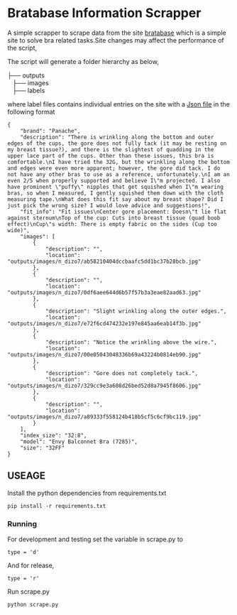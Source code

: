 # Bratabase Information Scrapper

A simple scrapper to scrape data from the site [bratabase](https://www.bratabase.com/) which is a simple site to solve bra related tasks.Site changes may affect the performance of the script,

The script will generate a folder hierarchy as below,

├── outputs                 
    &nbsp;&nbsp;&nbsp;├── images                    
    &nbsp;&nbsp;&nbsp;├── labels

where label files contains individual entries on the site with a [Json file](https://github.com/isharaux/bratabase_scraper/blob/master/sample.json) in the following format
```
{
    "brand": "Panache",
    "description": "There is wrinkling along the bottom and outer edges of the cups, the gore does not fully tack (it may be resting on my breast tissue?), and there is the slightest of quadding in the upper lace part of the cups. Other than these issues, this bra is comfortable.\nI have tried the 32G, but the wrinkling along the bottom and edges were even more apparent; however, the gore did tack. I do not have any other bras to use as a reference, unfortunately.\nI am an even 2/5 when properly supported and believe I\"m projected. I also have prominent \"puffy\" nipples that get squished when I\"m wearing bras, so when I measured, I gently squished them down with the cloth measuring tape.\nWhat does this fit say about my breast shape? Did I just pick the wrong size? I would love advice and suggestions!",
    "fit_info": "Fit issues\nCenter gore placement: Doesn\"t lie flat against sternum\nTop of the cup: Cuts into breast tissue (quad boob effect)\nCup\"s width: There is empty fabric on the sides (Cup too wide)",
    "images": [
        {
            "description": "",
            "location": "outputs/images/n_dizo7/ab58210404dccbaafc5dd1bc37b28bcb.jpg"
        },
        {
            "description": "",
            "location": "outputs/images/n_dizo7/0df6aee644d6b57f57b3a3eae82aad63.jpg"
        },
        {
            "description": "Slight wrinkling along the outer edges.",
            "location": "outputs/images/n_dizo7/e72f6cd474232e197e845aa6eab14f3b.jpg"
        },
        {
            "description": "Notice the wrinkling above the wire.",
            "location": "outputs/images/n_dizo7/00e05043048336b69a43224b0814eb90.jpg"
        },
        {
            "description": "Gore does not completely tack.",
            "location": "outputs/images/n_dizo7/329cc9e3a608d26bed52d8a7945f8606.jpg"
        },
        {
            "description": "",
            "location": "outputs/images/n_dizo7/a89333f558124b418b5cf5c6cf9bc119.jpg"
        }
    ],
    "index_size": "32:8",
    "model": "Envy Balconnet Bra (7285)",
    "size": "32FF"
}

```

## USEAGE

Install the python dependencies from requirements.txt

```
pip install -r requirements.txt

```


### Running

For development and testing set the variable in scrape.py to

```
type = 'd'
```

And for release,

```
type = 'r'
```
Run scrape.py

```
python scrape.py

```
